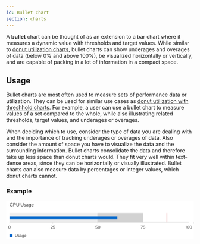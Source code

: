 ```yaml
---
id: Bullet chart
section: charts
---
```

A **bullet** chart can be thought of as an extension to a bar chart where it measures a dynamic value with thresholds and target values. While similar to [donut utilization charts](/charts/donut-utilization-chart), bullet charts can show underages and overages of data (below 0% and above 100%), be visualized horizontally or vertically, and are capable of packing in a lot of information in a compact space. 

## Usage
Bullet charts are most often used to measure sets of performance data or utilization. They can be used for similar use cases as [donut utilization with threshhold charts](/charts/donut-utilization-chart). For example, a user can use a bullet chart to measure values of a set compared to the whole, while also illustrating related thresholds, target values, and underages or overages. 

When deciding which to use, consider the type of data you are dealing with and the importance of tracking underages or overages of data. Also consider the amount of space you have to visualize the data and the surrounding information. Bullet charts consolidate the data and therefore take up less space than donut charts would. They fit very well within text-dense areas, since they can be horizontally or visually illustrated. Bullet charts can also measure data by percentages or integer values, which donut charts cannot.

### Example
<img src="./img/bullet-chart.png" alt="Bullet chart" width="633"/>